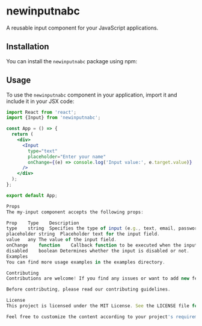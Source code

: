 # newinputnabc

A reusable input component for your JavaScript applications.

## Installation

You can install the `newinputnabc` package using npm:

## Usage

To use the `newinputnabc` component in your application, import it and include it in your JSX code:

```jsx
import React from 'react';
import {Input} from 'newinputnabc';

const App = () => {
  return (
    <div>
      <Input
        type="text"
        placeholder="Enter your name"
        onChange={(e) => console.log('Input value:', e.target.value)}
      />
    </div>
  );
};

export default App;

Props
The my-input component accepts the following props:

Prop	Type	Description
type	string	Specifies the type of input (e.g., text, email, password).
placeholder	string	Placeholder text for the input field.
value	any	The value of the input field.
onChange	function	Callback function to be executed when the input value changes.
disabled	boolean	Determines whether the input is disabled or not.
Examples
You can find more usage examples in the examples directory.

Contributing
Contributions are welcome! If you find any issues or want to add new features, please submit a pull request.

Before contributing, please read our contributing guidelines.

License
This project is licensed under the MIT License. See the LICENSE file for details.

Feel free to customize the content according to your project's requirements and specifications.
```
